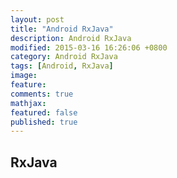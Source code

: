 ```yaml
---
layout: post
title: "Android RxJava"
description: Android RxJava
modified: 2015-03-16 16:26:06 +0800
category: Android RxJava
tags: [Android, RxJava]
image:
feature:
comments: true
mathjax:
featured: false
published: true
---
```


## RxJava
